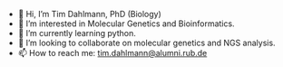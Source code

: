 - 👋 Hi, I’m Tim Dahlmann, PhD (Biology)
- 👀 I’m interested in Molecular Genetics and Bioinformatics.
- 🌱 I’m currently learning python.
- 💞️ I’m looking to collaborate on molecular genetics and NGS analysis.
- 📫 How to reach me: tim.dahlmann@alumni.rub.de

<!---
timdahlmann/timdahlmann is a ✨ special ✨ repository because its `README.md` (this file) appears on your GitHub profile.
You can click the Preview link to take a look at your changes.
--->
